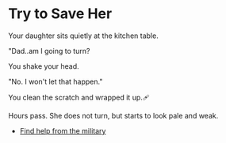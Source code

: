# Try to Save Her

Your daughter sits quietly at the kitchen table.

"Dad..am I going to turn?

You shake your head.

"No. I won't let that happen."

You clean the scratch and wrapped it up.🩹

Hours pass. She does not turn, but starts to look pale and weak.

- [Find help from the military](./scene6B.md)